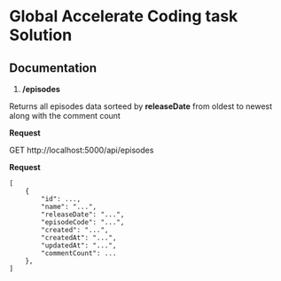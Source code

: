 # Global Accelerate Coding task Solution

## Documentation

1. **/episodes**

Returns all episodes data sorteed by **releaseDate** from oldest to newest along with the comment count

**Request**

GET
http://localhost:5000/api/episodes

**Request**

```
[
    {
        "id": ...,
        "name": "...",
        "releaseDate": "...",
        "episodeCode": "...",
        "created": "...",
        "createdAt": "...",
        "updatedAt": "...",
        "commentCount": ...
    },
]



```

